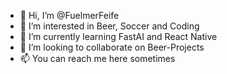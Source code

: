 - 👋 Hi, I’m @FuelmerFeife
- 👀 I’m interested in Beer, Soccer and Coding
- 🌱 I’m currently learning FastAI and React Native
- 💞️ I’m looking to collaborate on Beer-Projects
- 📫 You can reach me here sometimes

<!---
FuelmerFeife/FuelmerFeife is a ✨ special ✨ repository because its `README.md` (this file) appears on your GitHub profile.
You can click the Preview link to take a look at your changes.
--->
